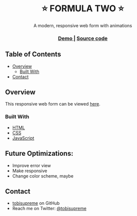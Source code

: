 <h1 align="center">⭐ FORMULA TWO ⭐</h1>

<div align="center">
   A modern, responsive web form with animations
</div>

<div align="center">
  <h3>
    <a href="https://tobisupreme.github.io/formula-two/">
      Demo
    </a>
    <span> | </span>
    <a href="https://github.com/tobisupreme/formula-two">
      Source code
    </a>
  </h3>
</div>

<!-- TABLE OF CONTENTS -->

## Table of Contents

- [Overview](#overview)
  - [Built With](#built-with)
- [Contact](#contact)

<!-- OVERVIEW -->

## Overview

This responsive web form can be viewed [here](https://tobisupreme.github.io/formula-two/).

### Built With

- [HTML](https://html.com/html5/)
- [CSS](https://www.w3.org/Style/CSS/Overview.en.html)
- [JavaScript](https://www.javascript.com/)

## Future Optimizations:

- Improve error view
- Make responsive
- Change color scheme, maybe


## Contact

- [tobisupreme](https://github.com/tobisupreme) on GitHub
- Reach me on Twitter: [@tobisupreme](https://twitter.com/tobisupreme)
